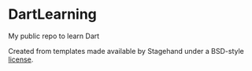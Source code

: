 # DartLearning
My public repo to learn Dart

Created from templates made available by Stagehand under a BSD-style
[license](https://github.com/dart-lang/stagehand/blob/master/LICENSE).